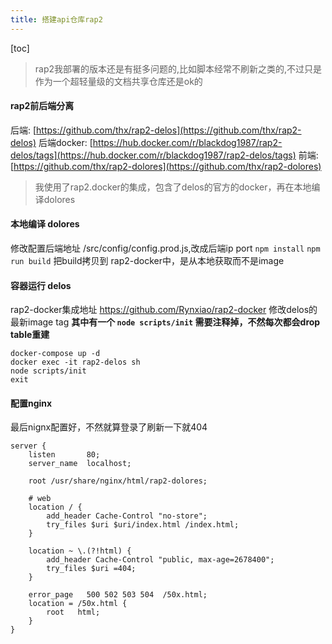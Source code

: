 ```yaml
---
title: 搭建api仓库rap2
---
```


[toc]

> rap2我部署的版本还是有挺多问题的,比如脚本经常不刷新之类的,不过只是作为一个超轻量级的文档共享仓库还是ok的

#### rap2前后端分离
后端: [https://github.com/thx/rap2-delos](https://github.com/thx/rap2-delos)
后端docker: [https://hub.docker.com/r/blackdog1987/rap2-delos/tags](https://hub.docker.com/r/blackdog1987/rap2-delos/tags)
前端: [https://github.com/thx/rap2-dolores](https://github.com/thx/rap2-dolores)

> 我使用了rap2.docker的集成，包含了delos的官方的docker，再在本地编译dolores

#### 本地编译 dolores
修改配置后端地址 /src/config/config.prod.js,改成后端ip port
`npm install`
`npm run build`
把build拷贝到 rap2-docker中，是从本地获取而不是image

#### 容器运行 delos
rap2-docker集成地址 https://github.com/Rynxiao/rap2-docker
修改delos的最新image tag
**其中有一个 `node scripts/init` 需要注释掉，不然每次都会drop table重建**
```
docker-compose up -d
docker exec -it rap2-delos sh
node scripts/init
exit
```

#### 配置nginx
最后nignx配置好，不然就算登录了刷新一下就404
```
server {
    listen       80;
    server_name  localhost;

    root /usr/share/nginx/html/rap2-dolores;

    # web
    location / {
        add_header Cache-Control "no-store";
		try_files $uri $uri/index.html /index.html;
    }

    location ~ \.(?!html) {
		add_header Cache-Control "public, max-age=2678400";
		try_files $uri =404;
    }

    error_page   500 502 503 504  /50x.html;
    location = /50x.html {
        root   html;
    }
}
```